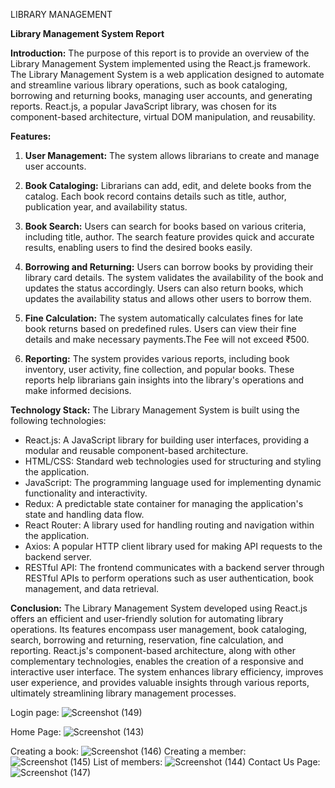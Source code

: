 LIBRARY MANAGEMENT 

**Library Management System Report**

**Introduction:**
The purpose of this report is to provide an overview of the Library Management System implemented using the React.js framework. The Library Management System is a web application designed to automate and streamline various library operations, such as book cataloging, borrowing and returning books, managing user accounts, and generating reports. React.js, a popular JavaScript library, was chosen for its component-based architecture, virtual DOM manipulation, and reusability.

**Features:**
1. **User Management:** The system allows librarians to create and manage user accounts. 

2. **Book Cataloging:** Librarians can add, edit, and delete books from the catalog. Each book record contains details such as title, author,  publication year, and availability status.

3. **Book Search:** Users can search for books based on various criteria, including title, author. The search feature provides quick and accurate results, enabling users to find the desired books easily.

4. **Borrowing and Returning:** Users can borrow books by providing their library card details. The system validates the availability of the book and updates the status accordingly. Users can also return books, which updates the availability status and allows other users to borrow them.

5. **Fine Calculation:** The system automatically calculates fines for late book returns based on predefined rules. Users can view their fine details and make necessary payments.The Fee will not exceed ₹500.

6. **Reporting:** The system provides various reports, including book inventory, user activity, fine collection, and popular books. These reports help librarians gain insights into the library's operations and make informed decisions.

**Technology Stack:**
The Library Management System is built using the following technologies:

- React.js: A JavaScript library for building user interfaces, providing a modular and reusable component-based architecture.
- HTML/CSS: Standard web technologies used for structuring and styling the application.
- JavaScript: The programming language used for implementing dynamic functionality and interactivity.
- Redux: A predictable state container for managing the application's state and handling data flow.
- React Router: A library used for handling routing and navigation within the application.
- Axios: A popular HTTP client library used for making API requests to the backend server.
- RESTful API: The frontend communicates with a backend server through RESTful APIs to perform operations such as user authentication, book management, and data retrieval.

**Conclusion:**
The Library Management System developed using React.js offers an efficient and user-friendly solution for automating library operations. Its features encompass user management, book cataloging, search, borrowing and returning, reservation, fine calculation, and reporting. React.js's component-based architecture, along with other complementary technologies, enables the creation of a responsive and interactive user interface. The system enhances library efficiency, improves user experience, and provides valuable insights through various reports, ultimately streamlining library management processes.


Login page:
![Screenshot (149)](https://github.com/sharanbharathi/library-management/assets/98640968/da6d82b3-4bdf-44dd-886d-2e144d275aa2)

Home Page:
![Screenshot (143)](https://github.com/sharanbharathi/library-management/assets/98640968/e9457e85-5803-4041-bf22-92550be69c13)

Creating a book:
![Screenshot (146)](https://github.com/sharanbharathi/library-management/assets/98640968/d4e2506b-a711-46c6-97f8-cff60fd7fc27)
Creating a member:
![Screenshot (145)](https://github.com/sharanbharathi/library-management/assets/98640968/0a8e75be-28f6-46a3-9ebc-d127f9ae7ccb)
List of members:
![Screenshot (144)](https://github.com/sharanbharathi/library-management/assets/98640968/4a4ba184-64c0-4a26-b922-32670cc3ea64)
Contact Us Page:
![Screenshot (147)](https://github.com/sharanbharathi/library-management/assets/98640968/338d2ec7-687e-4af6-af6a-1206f21db963)

